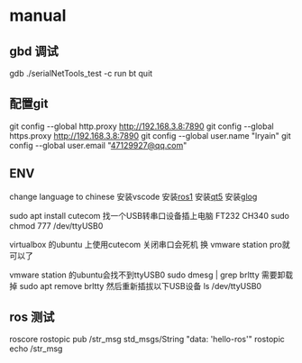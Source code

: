 # manual

## gbd 调试

gdb ./serialNetTools_test
-c
run
bt
quit

## 配置git

git config --global http.proxy http://192.168.3.8:7890
git config --global https.proxy http://192.168.3.8:7890
git config --global user.name "lryain"
git config --global user.email "47129927@qq.com"

## ENV

change language to chinese
安装vscode
安装[ros1](/doc/ros1.md)
安装[qt5](/doc/qt.md)
安装[glog](/doc/glog.md)

sudo apt install cutecom
找一个USB转串口设备插上电脑 FT232 CH340
sudo chmod 777 /dev/ttyUSB0

virtualbox 的ubuntu 上使用cutecom 关闭串口会死机
换 vmware station pro就可以了

vmware station 的ubuntu会找不到ttyUSB0
sudo dmesg | grep brltty
需要卸载掉
sudo apt remove brltty
然后重新插拔以下USB设备
ls /dev/ttyUSB0

## ros 测试

roscore
rostopic pub /str_msg std_msgs/String "data: 'hello-ros'"
rostopic echo /str_msg


